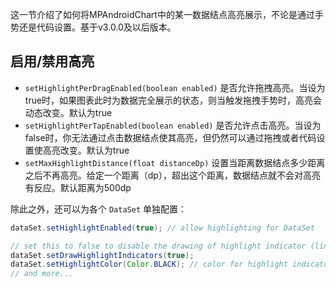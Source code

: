 这一节介绍了如何将MPAndroidChart中的某一数据结点高亮展示，不论是通过手势还是代码设置。基于v3.0.0及以后版本。

## 启用/禁用高亮

- ``setHighlightPerDragEnabled(boolean enabled)`` 是否允许拖拽高亮。当设为true时，如果图表此时为数据完全展示的状态，则当触发拖拽手势时，高亮会动态改变。默认为true
- ``setHighlightPerTapEnabled(boolean enabled)`` 是否允许点击高亮。当设为false时，你无法通过点击数据结点使其高亮，但仍然可以通过拖拽或者代码设置使高亮改变。默认为true
- ``setMaxHighlightDistance(float distanceDp)`` 设置当距离数据结点多少距离之后不再高亮。给定一个距离（dp），超出这个距离，数据结点就不会对高亮有反应。默认距离为500dp


除此之外，还可以为各个 ``DataSet`` 单独配置：

```java
dataSet.setHighlightEnabled(true); // allow highlighting for DataSet

// set this to false to disable the drawing of highlight indicator (lines)
dataSet.setDrawHighlightIndicators(true); 
dataSet.setHighlightColor(Color.BLACK); // color for highlight indicator
// and more...
```
